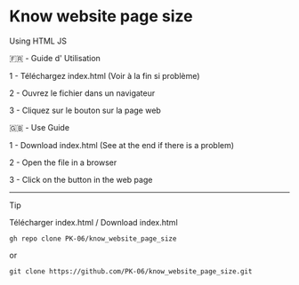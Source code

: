 # Know website page size
Using HTML JS


🇫🇷 - Guide d' Utilisation 

1 - Téléchargez index.html (Voir à la fin si problème)

2 - Ouvrez le fichier dans un navigateur

3 - Cliquez sur le bouton sur la page web


🇬🇧 - Use Guide 

1 - Download index.html (See at the end if there is a problem) 

2 - Open the file in a browser 

3 - Click on the button in the web page

---------------------------------------------------

> [!TIP]
> Télécharger index.html / Download index.html
> 
> `gh repo clone PK-06/know_website_page_size`
>
> or
> 
> `git clone https://github.com/PK-06/know_website_page_size.git`
